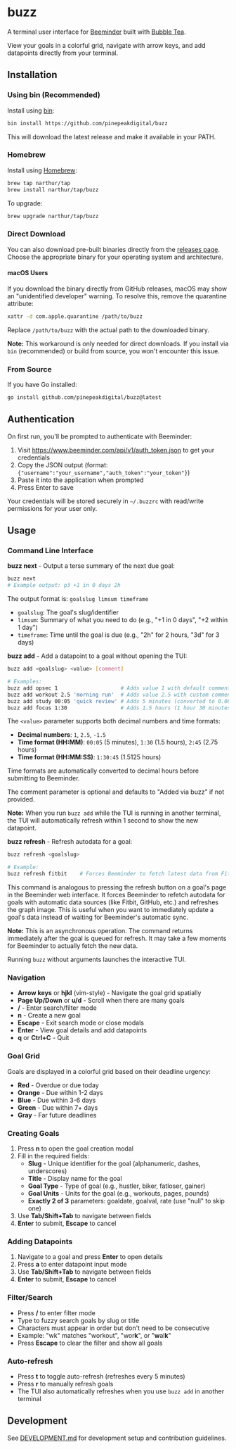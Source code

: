 # buzz

A terminal user interface for [Beeminder](https://beeminder.com) built with [Bubble Tea](https://github.com/charmbracelet/bubbletea).

View your goals in a colorful grid, navigate with arrow keys, and add datapoints directly from your terminal.

## Installation

### Using bin (Recommended)

Install using [bin](https://github.com/marcosnils/bin):

```bash
bin install https://github.com/pinepeakdigital/buzz
```

This will download the latest release and make it available in your PATH.

### Homebrew

Install using [Homebrew](https://brew.sh):

```bash
brew tap narthur/tap
brew install narthur/tap/buzz
```

To upgrade:

```bash
brew upgrade narthur/tap/buzz
```

### Direct Download

You can also download pre-built binaries directly from the [releases page](https://github.com/pinepeakdigital/buzz/releases). Choose the appropriate binary for your operating system and architecture.

#### macOS Users

If you download the binary directly from GitHub releases, macOS may show an "unidentified developer" warning. To resolve this, remove the quarantine attribute:

```bash
xattr -d com.apple.quarantine /path/to/buzz
```

Replace `/path/to/buzz` with the actual path to the downloaded binary.

**Note:** This workaround is only needed for direct downloads. If you install via `bin` (recommended) or build from source, you won't encounter this issue.

### From Source

If you have Go installed:

```bash
go install github.com/pinepeakdigital/buzz@latest
```

## Authentication

On first run, you'll be prompted to authenticate with Beeminder:

1. Visit https://www.beeminder.com/api/v1/auth_token.json to get your credentials
2. Copy the JSON output (format: `{"username":"your_username","auth_token":"your_token"}`)
3. Paste it into the application when prompted
4. Press Enter to save

Your credentials will be stored securely in `~/.buzzrc` with read/write permissions for your user only.

## Usage

### Command Line Interface

**buzz next** - Output a terse summary of the next due goal:
```bash
buzz next
# Example output: p3 +1 in 0 days 2h
```

The output format is: `goalslug limsum timeframe`
- `goalslug`: The goal's slug/identifier
- `limsum`: Summary of what you need to do (e.g., "+1 in 0 days", "+2 within 1 day")
- `timeframe`: Time until the goal is due (e.g., "2h" for 2 hours, "3d" for 3 days)

**buzz add** - Add a datapoint to a goal without opening the TUI:

```bash
buzz add <goalslug> <value> [comment]

# Examples:
buzz add opsec 1                    # Adds value 1 with default comment "Added via buzz"
buzz add workout 2.5 'morning run'  # Adds value 2.5 with custom comment
buzz add study 00:05 'quick review' # Adds 5 minutes (converted to 0.083333 hours)
buzz add focus 1:30                 # Adds 1.5 hours (1 hour 30 minutes)
```

The `<value>` parameter supports both decimal numbers and time formats:
- **Decimal numbers**: `1`, `2.5`, `-1.5`
- **Time format (HH:MM)**: `00:05` (5 minutes), `1:30` (1.5 hours), `2:45` (2.75 hours)
- **Time format (HH:MM:SS)**: `1:30:45` (1.5125 hours)

Time formats are automatically converted to decimal hours before submitting to Beeminder.

The comment parameter is optional and defaults to "Added via buzz" if not provided.

**Note:** When you run `buzz add` while the TUI is running in another terminal, the TUI will automatically refresh within 1 second to show the new datapoint.

**buzz refresh** - Refresh autodata for a goal:

```bash
buzz refresh <goalslug>

# Example:
buzz refresh fitbit    # Forces Beeminder to fetch latest data from Fitbit
```

This command is analogous to pressing the refresh button on a goal's page in the Beeminder web interface. It forces Beeminder to refetch autodata for goals with automatic data sources (like Fitbit, GitHub, etc.) and refreshes the graph image. This is useful when you want to immediately update a goal's data instead of waiting for Beeminder's automatic sync.

**Note:** This is an asynchronous operation. The command returns immediately after the goal is queued for refresh. It may take a few moments for Beeminder to actually fetch the new data.

Running `buzz` without arguments launches the interactive TUI.

### Navigation
- **Arrow keys** or **hjkl** (vim-style) - Navigate the goal grid spatially
- **Page Up/Down** or **u/d** - Scroll when there are many goals
- **/** - Enter search/filter mode
- **n** - Create a new goal
- **Escape** - Exit search mode or close modals
- **Enter** - View goal details and add datapoints
- **q** or **Ctrl+C** - Quit

### Goal Grid
Goals are displayed in a colorful grid based on their deadline urgency:
- **Red** - Overdue or due today
- **Orange** - Due within 1-2 days  
- **Blue** - Due within 3-6 days
- **Green** - Due within 7+ days
- **Gray** - Far future deadlines

### Creating Goals
1. Press **n** to open the goal creation modal
2. Fill in the required fields:
   - **Slug** - Unique identifier for the goal (alphanumeric, dashes, underscores)
   - **Title** - Display name for the goal
   - **Goal Type** - Type of goal (e.g., hustler, biker, fatloser, gainer)
   - **Goal Units** - Units for the goal (e.g., workouts, pages, pounds)
   - **Exactly 2 of 3** parameters: goaldate, goalval, rate (use "null" to skip one)
3. Use **Tab/Shift+Tab** to navigate between fields
4. **Enter** to submit, **Escape** to cancel

### Adding Datapoints
1. Navigate to a goal and press **Enter** to open details
2. Press **a** to enter datapoint input mode
3. Use **Tab/Shift+Tab** to navigate between fields
4. **Enter** to submit, **Escape** to cancel

### Filter/Search
- Press **/** to enter filter mode
- Type to fuzzy search goals by slug or title
- Characters must appear in order but don't need to be consecutive
- Example: "wk" matches "workout", "wor**k**", or "**w**al**k**"
- Press **Escape** to clear the filter and show all goals

### Auto-refresh
- Press **t** to toggle auto-refresh (refreshes every 5 minutes)
- Press **r** to manually refresh goals
- The TUI also automatically refreshes when you use `buzz add` in another terminal

## Development

See [DEVELOPMENT.md](DEVELOPMENT.md) for development setup and contribution guidelines.
